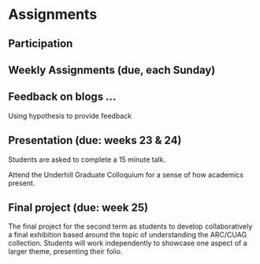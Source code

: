 # Assignments

## Participation

## Weekly Assignments \(due, each Sunday\)

## Feedback on blogs ...

Using hypothesis to provide feedback

## Presentation \(due: weeks 23 & 24\)

Students are asked to complete a 15 minute talk.

Attend the Underhill Graduate Colloquium for a sense of how academics present.

## Final project \(due: week 25\)

The final project for the second term as students to develop collaboratively a final exhibition based around the topic of understanding the ARC/CUAG collection. Students will work independently to showcase one aspect of a larger theme, presenting their folio.


